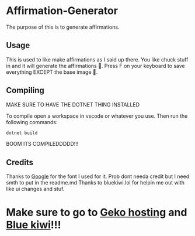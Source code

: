 # Affirmation-Generator

The purpose of this is to generate affirmations.

## Usage
This is used to like make affirmations as I said up there. You like chuck stuff in and it will generate the affirmations 🤯.
Press F on your keyboard to save everything EXCEPT the base image 📸.

## Compiling
MAKE SURE TO HAVE THE DOTNET THING INSTALLED

To compile open a workspace in vscode or whatever you use. Then run the following commands:

```bash
dotnet build
```
BOOM ITS COMPILEDDDDD!!!

## Credits

Thanks to [Google](fonts.google.com) for the font I used for it. Prob dont needa credit but I need smth to put in the readme.md
Thanks to bluekiwi.lol for helpin me out with like ui changes and stuf.


# Make sure to go to [Geko hosting](gekohosting167.online) and [Blue kiwi](bluekiwi.lol)!!!
